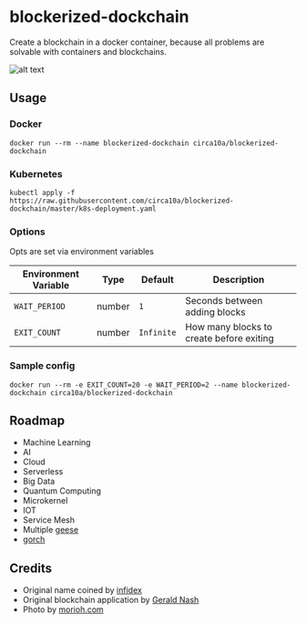 # blockerized-dockchain

Create a blockchain in a docker container, because all problems are solvable with containers and blockchains.

![alt text](https://i.imgur.com/vRLEtBr.jpg)

## Usage

### Docker

```shell
docker run --rm --name blockerized-dockchain circa10a/blockerized-dockchain
```

### Kubernetes

```shell
kubectl apply -f https://raw.githubusercontent.com/circa10a/blockerized-dockchain/master/k8s-deployment.yaml
```

### Options

Opts are set via environment variables

| Environment Variable | Type   | Default    | Description                               |
|----------------------|--------|------------|-------------------------------------------|
| `WAIT_PERIOD`        | number | `1`        | Seconds between adding blocks             |
| `EXIT_COUNT`         | number | `Infinite` | How many blocks to create before exiting  |

### Sample config

```shell
docker run --rm -e EXIT_COUNT=20 -e WAIT_PERIOD=2 --name blockerized-dockchain circa10a/blockerized-dockchain
```

## Roadmap

- Machine Learning
- AI
- Cloud
- Serverless
- Big Data
- Quantum Computing
- Microkernel
- IOT
- Service Mesh
- Multiple [geese](https://golang.org/pkg/go/build/#hdr-Go_Path)
- [gorch](https://golang.org/pkg/go/build/#hdr-Go_Path)

## Credits

- Original name coined by [infidex](https://github.com/infidex)
- Original blockchain application by [Gerald Nash](https://medium.com/@aunyks)
- Photo by [morioh.com](https://morioh.com/p/b46e20454368)
